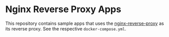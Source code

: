 # Nginx Reverse Proxy Apps

This repository contains sample apps that uses the [nginx-reverse-proxy](https://github.com/jpasilan/nginx-reverse-proxy) as its reverse proxy. See the respective `docker-compose.yml`.
